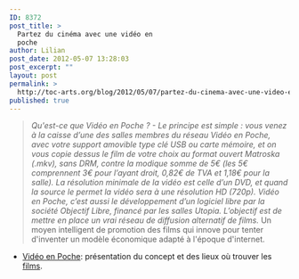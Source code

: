 ```yaml
---
ID: 8372
post_title: >
  Partez du cinéma avec une vidéo en
  poche
author: Lilian
post_date: 2012-05-07 13:28:03
post_excerpt: ""
layout: post
permalink: >
  http://toc-arts.org/blog/2012/05/07/partez-du-cinema-avec-une-video-en-poche/
published: true
---
```

> *Qu'est-ce que Vidéo en Poche ? - Le principe est simple : vous venez à la caisse d’une des salles membres du réseau Vidéo en Poche, avec votre support amovible type clé USB ou carte mémoire, et on vous copie dessus le film de votre choix au format ouvert Matroska (.mkv), sans DRM, contre la modique somme de 5€ (les 5€ comprennent 3€ pour l’ayant droit, 0,82€ de TVA et 1,18€ pour la salle). La résolution minimale de la vidéo est celle d’un DVD, et quand la source le permet la vidéo sera à une résolution HD (720p).* *Vidéo en Poche, c’est aussi le développement d’un logiciel libre par la société Objectif Libre, financé par les salles Utopia. L’objectif est de mettre en place un vrai réseau de diffusion alternatif de films.* Un moyen intelligent de promotion des films qui innove pour tenter d'inventer un modèle économique adapté à l'époque d'internet. 
*   [Vidéo en Poche][1]: présentation du concept et des lieux où trouver les [films][2].

 [1]: http://www.videoenpoche.info/index.php?post/2010/04/19/Qu-est-ce-que-Vid%C3%A9o-en-Poche
 [2]: http://www.videoenpoche.info/index.php?category/Les-Films